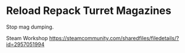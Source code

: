 # Reload Repack Turret Magazines

Stop mag dumping.

Steam Workshop
https://steamcommunity.com/sharedfiles/filedetails/?id=2957051994
